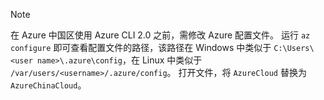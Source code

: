 > [!NOTE]
> 在 Azure 中国区使用 Azure CLI 2.0 之前，需修改 Azure 配置文件。 运行 `az configure` 即可查看配置文件的路径，该路径在 Windows 中类似于 `C:\Users\<user name>\.azure\config`，在 Linux 中类似于 `/var/users/<username>/.azure/config`。 打开文件，将 `AzureCloud` 替换为 `AzureChinaCloud`。
